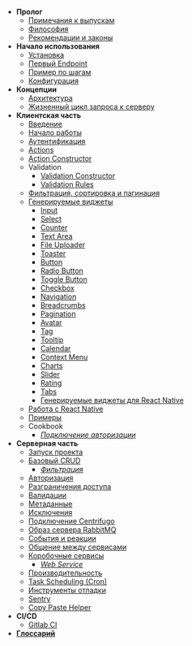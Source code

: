 * **Пролог**
  * [Примечания к выпускам](/v2/prologue/realease_notes.md)
  * [Философия](/v2/prologue/philosophy.md)
  * [Рекомендации и законы](/v2/prologue/recommendations_and_laws.md)
* **Начало использования**
  * [Установка](/v2/getting_started/install.md)
  * [Первый Endpoint](/v2/getting_started/first_endpoint.md)
  * [Пример по шагам](/v2/getting_started/step_by_step.md)
  * [Конфигурация](/v2/getting_started/configuration.md)
* **Концепции**
  * [Архитектура](/v2/concepts/architecture.md)
  * [Жизненный цикл запроса к серверу](/v2/concepts/request_to_server_lifecycle.md)
* **Клиентская часть**
  * [Введение](/v2/client/intro.md)
  * [Начало работы](/v2/client/start.md)
  * [Аутентификация](/v2/client/auth.md)
  * [Actions](/v2/client/actions.md)
  * [Action Constructor](/v2/client/action_constructor.md)
  * Validation
    * [Validation Constructor](/v2/client/validation.md)
    * [Validation Rules](/v2/client/validation_rules.md)
  * [Фильтрация, сортировка и пагинация](/v2/client/filters_orders.md)
  * [Генерируемые виджеты](/v2/client/widgets/start_config.md)
    * [Input](/v2/client/widgets/input.md)
    * [Select](/v2/client/widgets/select.md)
    * [Counter](/v2/client/widgets/counter.md)
    * [Text Area](/v2/client/widgets/text_area.md)
    * [File Uploader](/v2/client/widgets/file_uploader.md)
    * [Toaster](/v2/client/widgets/toaster.md)
    * [Button](/v2/client/widgets/button.md)
    * [Radio Button](/v2/client/widgets/radio.md)
    * [Toggle Button](/v2/client/widgets/toggle.md)
    * [Checkbox](/v2/client/widgets/checkbox.md)
    * [Navigation](/v2/client/widgets/sidebar.md)
    * [Breadcrumbs](/v2/client/widgets/breadcrumbs.md)
    * [Pagination](/v2/client/widgets/pagination.md)
    * [Avatar](/v2/client/widgets/avatar.md)
    * [Tag](/v2/client/widgets/tag.md)
    * [Tooltip](/v2/client/widgets/tooltip.md)
    * [Calendar](/v2/client/widgets/calendar.md)
    * [Context Menu](/v2/client/widgets/context_menu.md)
    * [Charts](/v2/client/widgets/charts.md)
    * [Slider](/v2/client/widgets/slider.md)
    * [Rating](/v2/client/widgets/rating.md)
    * [Tabs](/v2/client/widgets/tabs.md)
    * [Генерируемые виджеты для React Native](/v2/client/widgets/react_native.md)
  * [Работа с React Native](/v2/client/react_native.md)
  * [Примеры](/v2/client/examples.md)
  * Cookbook
    * [*Подключение авторизации*](/v2/client/example_auth.md)
* **Серверная часть**
  * [Запуск проекта](/v2/server/ways_to_start_and_stop_service.md)
  * [Базовый CRUD](/v2/server/crud/index.md)
    * [*Фильтрация*](/v2/server/crud/filters.md)
  * [Авторизация](/v2/server/authorization.md)
  * [Разграничения доступа](/v2/server/access_control.md)
  * [Валидации](/v2/server/validation.md)
  * [Метаданные](/v2/server/metadata.md)
  * [Исключения](/v2/server/exception.md)
  * [Подключение Centrifugo](/v2/server/centrifugo.md)
  * [Образ сервера RabbitMQ](/v2/server/rabbitmq_image.md)
  * [События и реакции](/v2/server/events.md)
  * [Общение между сервисами](/v2/server/services_communication.md)
  * [Коробочные сервисы](/v2)
    * [*Web Service*](/v2/server/services/web_service.md)
  * [Производительность](/v2/server/performance.md)
  * [Task Scheduling (Cron)](/v2/server/task_schedule.md)
  * [Инструменты отладки](/v2/server/logging/debug.md)
  * [Sentry](/v2/server/logging/sentry.md)
  * [Copy Paste Helper](/v2/server/copy_paste_helper.md)
* **CI/CD**
  * [Gitlab CI](/v2/cicd/gitlab_ci/index.md)
* [**Глоссарий**](/_glossary.md)
